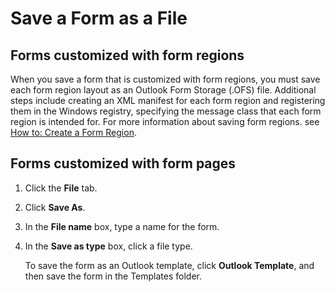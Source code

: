 
# Save a Form as a File

## Forms customized with form regions

When you save a form that is customized with form regions, you must save each form region layout as an Outlook Form Storage (.OFS) file. Additional steps include creating an XML manifest for each form region and registering them in the Windows registry, specifying the message class that each form region is intended for. For more information about saving form regions. see  [How to: Create a Form Region](695b95a5-c795-cb4a-8d35-ba12b0007b1f.md).


## Forms customized with form pages


1. Click the  **File** tab.
    
2. Click  **Save As**. 
    
3. In the  **File name** box, type a name for the form.
    
4. In the  **Save as type** box, click a file type.
    
    To save the form as an Outlook template, click  **Outlook Template**, and then save the form in the Templates folder. 
    
